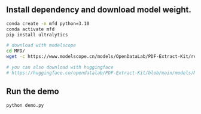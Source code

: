 
## Install dependency and download model weight.

```bash 
conda create -n mfd python=3.10
conda activate mfd
pip install ultralytics

# download with modelscope
cd MFD/
wget -c https://www.modelscope.cn/models/OpenDataLab/PDF-Extract-Kit/resolve/master/models/MFD/weights.pt

# you can also download with huggingface
# https://huggingface.co/opendatalab/PDF-Extract-Kit/blob/main/models/MFD/weights.pt
```

## Run the demo
```bash
python demo.py
```




